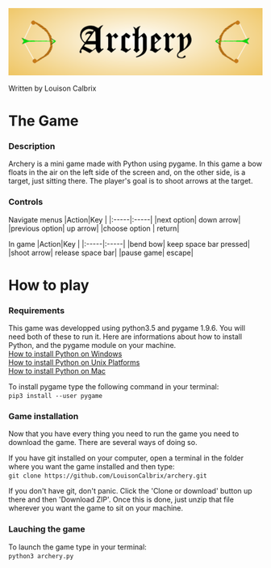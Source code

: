 ![Archery Banner](resources/banner.png)

Written by Louison Calbrix

The Game
==========

### Description

Archery is a mini game made with Python using pygame. In this game a bow floats in the air on the left side of the screen and, on the other side, is a target, just sitting there. The player's goal is to shoot arrows at the target.

### Controls

Navigate menus
|Action|Key   |
|:-----|:-----|
|next option| down arrow|
|previous option| up arrow|
|choose option | return|     

In game
|Action|Key   |
|:-----|:-----|
|bend bow| keep space bar pressed|
|shoot arrow| release space bar|
|pause game| escape|

How to play
=============

### Requirements

This game was developped using python3.5 and pygame 1.9.6. You will need both of these to run it. Here are informations about how to install Python, and the pygame module on your machine.      
[How to install Python on Windows](https://docs.python.org/3/using/windows.html)      
[How to install Python on Unix Platforms](https://docs.python.org/3/using/unix.html#getting-and-installing-the-latest-version-of-python)      
[How to install Python on Mac](https://docs.python.org/3/using/mac.html#getting-and-installing-macpython)      

To install pygame type the following command in your terminal:     
```pip3 install --user pygame```      

### Game installation

Now that you have every thing you need to run the game you need to download the game. There are several ways of doing so.

If you have git installed on your computer, open a terminal in the folder where you want the game installed and then type:     
```git clone https://github.com/LouisonCalbrix/archery.git```     

If you don't have git, don't panic. Click the 'Clone or download' button up there and then 'Download ZIP'. Once this is done, just unzip that file wherever you want the game to sit on your machine.

### Lauching the game

To launch the game type in your terminal:     
```python3 archery.py```

